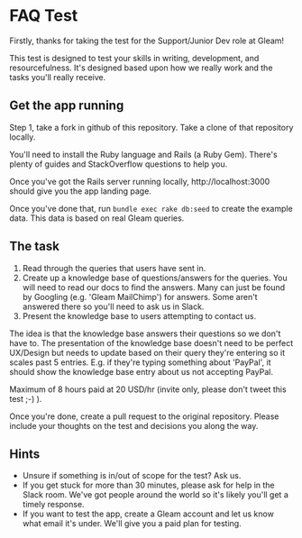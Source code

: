 # FAQ Test

Firstly, thanks for taking the test for the Support/Junior Dev role at Gleam!

This test is designed to test your skills in writing, development, and resourcefulness.  It's designed based upon how we really work and the tasks you'll really receive.

## Get the app running

Step 1, take a fork in github of this repository.  Take a clone of that repository locally.

You'll need to install the Ruby language and Rails (a Ruby Gem).  There's plenty of guides and StackOverflow questions to help you.

Once you've got the Rails server running locally, http://localhost:3000 should give you the app landing page.

Once you've done that, run `bundle exec rake db:seed` to create the example data.  This data is based on real Gleam queries.

## The task

1. Read through the queries that users have sent in.
2. Create up a knowledge base of questions/answers for the queries.  You will need to read our docs to find the answers.  Many can just be found by Googling (e.g. 'Gleam MailChimp') for answers.  Some aren't answered there so you'll need to ask us in Slack.
3. Present the knowledge base to users attempting to contact us.

The idea is that the knowledge base answers their questions so we don't have to.  The presentation of the knowledge base doesn't need to be perfect UX/Design but needs to update based on their query they're entering so it scales past 5 entries.  E.g. if they're typing something about 'PayPal', it should show the knowledge base entry about us not accepting PayPal. 

Maximum of 8 hours paid at 20 USD/hr (invite only, please don't tweet this test ;-) ).

Once you're done, create a pull request to the original repository.  Please include your thoughts on the test and decisions you along the way. 

## Hints
* Unsure if something is in/out of scope for the test?  Ask us.
* If you get stuck for more than 30 minutes, please ask for help in the Slack room.  We've got people around the world so it's likely you'll get a timely response.
* If you want to test the app, create a Gleam account and let us know what email it's under.  We'll give you a paid plan for testing.

